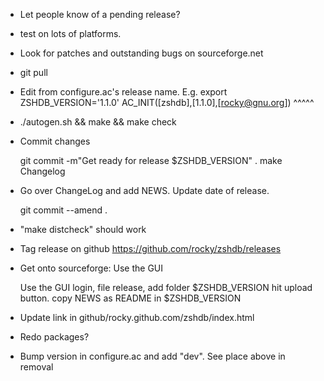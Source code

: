 - Let people know of a pending release?

- test on lots of platforms.

- Look for patches and outstanding bugs on sourceforge.net

- git pull

- Edit from configure.ac's release name. E.g.
   export ZSHDB_VERSION='1.1.0'
    AC_INIT([zshdb],[1.1.0],[rocky@gnu.org])
                     ^^^^^

- ./autogen.sh && make && make check

- Commit changes

  git commit -m"Get ready for release $ZSHDB_VERSION" .
  make Changelog

- Go over ChangeLog and add NEWS. Update date of release.

  git commit --amend .

- "make distcheck" should work

- Tag release on github
   https://github.com/rocky/zshdb/releases

- Get onto sourceforge:
  Use the GUI

  Use the GUI
   login, file release, add folder $ZSHDB_VERSION
   hit upload button.
   copy NEWS as README in $ZSHDB_VERSION

- Update link in github/rocky.github.com/zshdb/index.html

- Redo packages?

- Bump version in configure.ac and add "dev". See place above in
  removal
